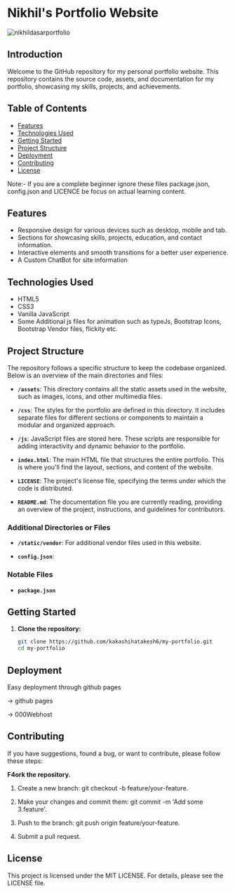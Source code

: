 # Nikhil's Portfolio Website

![nikhildasarportfolio](https://github.com/kakashihatakesh6/my-portfolio/assets/95236055/f3595870-44b7-40c2-bb22-33ba836b391a)

## Introduction

Welcome to the GitHub repository for my personal portfolio website. This repository contains the source code, assets, and documentation for my portfolio, showcasing my skills, projects, and achievements.

## Table of Contents

- [Features](#features)
- [Technologies Used](#technologies-used)
- [Getting Started](#getting-started)
- [Project Structure](#project-structure)
- [Deployment](#deployment)
- [Contributing](#contributing)
- [License](#license)

Note:- If you are a complete beginner ignore these files package.json, config.json and LICENCE be focus on actual learning content.

## Features

- Responsive design for various devices such as desktop, mobile and tab.
- Sections for showcasing skills, projects, education, and contact information.
- Interactive elements and smooth transitions for a better user experience.
- A Custom ChatBot for site information

## Technologies Used

- HTML5
- CSS3
- Vanilla JavaScript
- Some Additional js files for animation such as typeJs, Bootstrap Icons, Bootstrap Vendor files, flickity etc.

## Project Structure
The repository follows a specific structure to keep the codebase organized. Below is an overview of the main directories and files:

- **`/assets`**: This directory contains all the static assets used in the website, such as images, icons, and other multimedia files.

- **`/css`**: The styles for the portfolio are defined in this directory. It includes separate files for different sections or components to maintain a modular and organized approach.

- **`/js`**: JavaScript files are stored here. These scripts are responsible for adding interactivity and dynamic behavior to the portfolio.

- **`index.html`**: The main HTML file that structures the entire portfolio. This is where you'll find the layout, sections, and content of the website.

- **`LICENSE`**: The project's license file, specifying the terms under which the code is distributed.

- **`README.md`**: The documentation file you are currently reading, providing an overview of the project, instructions, and guidelines for contributors.

### Additional Directories or Files

- **`/static/vendor`**: For additional vendor files used in this website.

- **`config.json`**: 

### Notable Files

- **`package.json`**


## Getting Started

1. **Clone the repository:**
   ```bash
   git clone https://github.com/kakashihatakesh6/my-portfolio.git
   cd my-portfolio

## Deployment
   
   Easy deployment through github pages 

-> github pages

-> 000Webhost

## Contributing

If you have suggestions, found a bug, or want to contribute, please follow these steps:

**F4ork the repository.**

1. Create a new branch: git checkout -b feature/your-feature.

2. Make your changes and commit them: git commit -m 'Add some 3.feature'.

3. Push to the branch: git push origin feature/your-feature.

4. Submit a pull request.

## License

This project is licensed under the MIT LICENSE.
For details, please see the LICENSE file.


